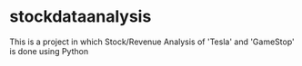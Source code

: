 # stockdataanalysis
This is a project in which Stock/Revenue Analysis of 'Tesla' and 'GameStop'  is done using Python
